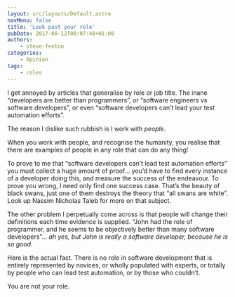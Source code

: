```yaml
---
layout: src/layouts/Default.astro
navMenu: false
title: 'Look past your role'
pubDate: 2017-08-12T08:07:48+01:00
authors:
    - steve-fenton
categories:
    - Opinion
tags:
    - roles
---
```


I get annoyed by articles that generalise by role or job title. The inane “developers are better than programmers”, or “software engineers vs software developers”, or even “software developers can’t lead your test automation efforts”.

The reason I dislike such rubbish is I work with *people*.

When you work with people, and recognise the humanity, you realise that there are examples of people in any role that can do any thing!

To prove to me that “software developers can’t lead test automation efforts” you must collect a huge amount of proof… you’d have to find every instance of a developer doing this, and measure the success of the endeavour. To prove you wrong, I need only find one success case. That’s the beauty of black swans, just one of them destroys the theory that “all swans are white”. Look up Nassim Nicholas Taleb for more on that subject.

The other problem I perpetually come across is that people will change their definitions each time evidence is supplied. “John had the role of programmer, and he seems to be objectively better than many software developers”… *ah yes, but John is really a software developer, because he is so good*.

Here is the actual fact. There is no role in software development that is entirely represented by novices, or wholly populated with experts, or totally by people who can lead test automation, or by those who couldn’t.

You are not your role.